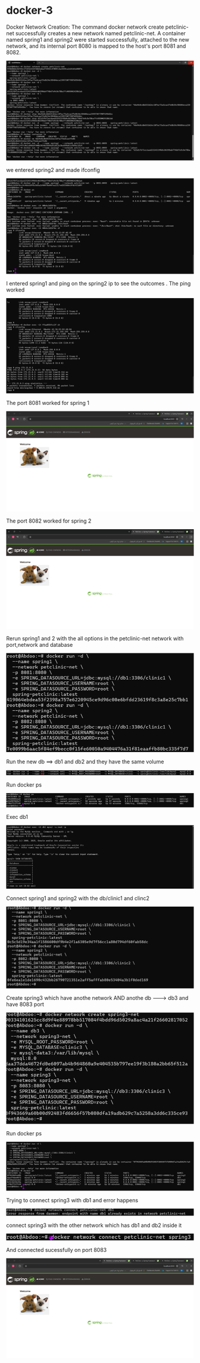 # docker-3


Docker Network Creation: The command docker network create petclinic-net successfully creates a new network named petclinic-net.
A container named spring1 and spring2 were started successfully, attached to the new network, and its internal port 8080 is mapped to the host's port 8081 and 8082.

![1](1.png)

we entered spring2 and made ifconfig 

![2](2.png)  

I entered spring1 and ping on the spring2 ip to see the outcomes .
The ping worked 

![3](3.png)  

The port 8081 worked for spring 1

![4](4.png)  

The port 8082 worked for spring 2

![5](5.png)  

Rerun spring1 and 2 with the all options in the petclinic-net network with port,network and database 

![6](6.png)  

Run the new db ==> db1 and db2 and they have the same volume 

![16](16.png)

Run docker ps 

![7](7.png)  

Exec db1 

![9](9.png) 

Connect spring1 and spring2 with the db/clinic1 and clinc2 

![10](10.png)  

Create spring3 which have anothe network AND anothe db ---> db3 and have 8083 port

![11](11.png)  

Run docker ps

![12](12.png)  

Trying to connect spring3 with db1 and error happens

![13](13.png)  

connect spring3 with the other network which has db1 and db2 inside it 

![14](14.png) 

And connected sucessfully on port 8083

![15](15.png)




























